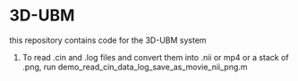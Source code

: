 # 3D-UBM
 this repository contains code for the 3D-UBM system

1. To read .cin and .log files and convert them into .nii or mp4 or a stack of .png, run demo_read_cin_data_log_save_as_movie_nii_png.m
